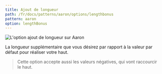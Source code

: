 ```yaml
---
title: Ajout de longueur
path: /fr/docs/patterns/aaron/options/lengthbonus
pattern: aaron
option: lengthBonus
---
```

![L'option ajout de longueur sur Aaron](./lengthbonus.svg)

La longueur supplémentaire que vous désirez par rapport à la valeur par défaut pour réaliser votre haut.

> Cette option accepte aussi les valeurs négatives, qui vont raccourcir le haut.
